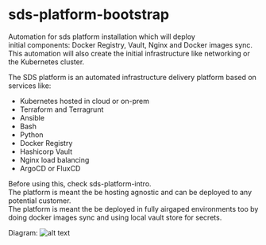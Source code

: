# sds-platform-bootstrap
Automation for sds platform installation which will deploy   
initial components: Docker Registry, Vault, Nginx and Docker images sync.   
This automation will also create the initial infrastructure like networking or the Kubernetes cluster.   

The SDS platform is an automated infrastructure delivery platform based on services like:   
- Kubernetes hosted in cloud or on-prem   
- Terraform and Terragrunt   
- Ansible   
- Bash   
- Python   
- Docker Registry   
- Hashicorp Vault   
- Nginx load balancing   
- ArgoCD or FluxCD   


Before using this, check sds-platform-intro.   
The platform is meant the be hosting agnostic and can be deployed to any potential customer.   
The platform is meant the be deployed in fully airgaped environments too by doing docker images sync and using local vault store for secrets.   

Diagram: 
![alt text](https://github.com/[username]/[reponame]/blob/[branch]/image.jpg?raw=true)
